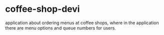 # coffee-shop-devi
application about ordering menus at coffee shops, where in the application there are menu options and queue numbers for users.
